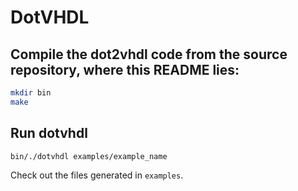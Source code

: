 # DotVHDL


## Compile the dot2vhdl code from the source repository, where this README lies:

```bash
mkdir bin
make
```

## Run dotvhdl

```bash
bin/./dotvhdl examples/example_name
```

Check out the files generated in `examples`.

